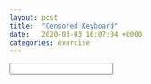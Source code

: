 ```yaml
---
layout: post
title:  "Censored Keyboard"
date:   2020-03-03 16:07:04 +0000
categories: exercise
---
```


<input type="text">
<script>
  addEventListener("keydown", function(event) {
    if (event.keyCode == "Q".charCodeAt(0) ||
        event.keyCode == "W".charCodeAt(0) ||
        event.keyCode == "X".charCodeAt(0)){
      event.preventDefault();
    }
  });
</script>